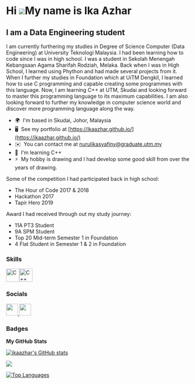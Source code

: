 Hi ![](https://user-images.githubusercontent.com/18350557/176309783-0785949b-9127-417c-8b55-ab5a4333674e.gif)My name is Ika Azhar
=================================================================================================================================

I am a Data Engineering student
-------------------------------

I am currently furthering my studies in Degree of Science Computer (Data Engineering) at University Teknologi Malaysia. I had been learning how to code since I was in high school. I was a student in Sekolah Menengah Kebangsaan Agama Sharifah Rodziah, Melaka. Back when I was in High School, I learned using Phython and had made several projects from it. When I further my studies in Foundation which at UiTM Dengkil, I learned how to use C programming and capable creating some programmes with this language. Now, I am learning C++ at UTM, Skudai and looking forward to master this programming language to its maximum capabilities. I am also looking forward to further my knowledge in computer science world and discover more programming language along the way.

* 🌍  I'm based in Skudai, Johor, Malaysia
* 🖥️  See my portfolio at [https://ikaazhar.github.io/](https://ikaazhar.github.io/)
* ✉️  You can contact me at [nurulikasyafiny@graduate.utm.my](mailto:nurulikasyafiny@graduate.utm.my)
* 🧠  I'm learning C++
* ⚡  My hobby is drawing and I had develop some good skill from over the years of drawing.

Some of the competition I had participated back in high school:
* The Hour of Code 2017 & 2018
* Hackathon 2017
* Tapir Hero 2019

Award I had received through out my study journey:
* 11A PT3 Student
* 9A SPM Student
* Top 20 Mid-term Semester 1 in Foundation
* 4 Flat Student in Semester 1 & 2 in Foundation



### Skills


<p align="left">
<a href="https://docs.microsoft.com/en-us/cpp/?view=msvc-170" target="_blank" rel="noreferrer"><img src="https://raw.githubusercontent.com/danielcranney/readme-generator/main/public/icons/skills/c-colored.svg" width="36" height="36" alt="C" /></a><a href="https://docs.microsoft.com/en-us/cpp/?view=msvc-170" target="_blank" rel="noreferrer"><img src="https://raw.githubusercontent.com/danielcranney/readme-generator/main/public/icons/skills/cplusplus-colored.svg" width="36" height="36" alt="C++" /></a>
</p>


### Socials

<p align="left"> <a href="https://www.github.com/ikaazhar" target="_blank" rel="noreferrer"> <picture> <source media="(prefers-color-scheme: dark)" srcset="https://raw.githubusercontent.com/danielcranney/readme-generator/main/public/icons/socials/github-dark.svg" /> <source media="(prefers-color-scheme: light)" srcset="https://raw.githubusercontent.com/danielcranney/readme-generator/main/public/icons/socials/github.svg" /> <img src="https://raw.githubusercontent.com/danielcranney/readme-generator/main/public/icons/socials/github.svg" width="32" height="32" /> </picture> </a> <a href="https://www.linkedin.com/in/nurul-ika-syafiny-binti-azhar-996b61299/" target="_blank" rel="noreferrer"> <picture> <source media="(prefers-color-scheme: dark)" srcset="https://raw.githubusercontent.com/danielcranney/readme-generator/main/public/icons/socials/linkedin-dark.svg" /> <source media="(prefers-color-scheme: light)" srcset="https://raw.githubusercontent.com/danielcranney/readme-generator/main/public/icons/socials/linkedin.svg" /> <img src="https://raw.githubusercontent.com/danielcranney/readme-generator/main/public/icons/socials/linkedin.svg" width="32" height="32" /> </picture> </a></p>

### Badges

<b>My GitHub Stats</b>

<a href="http://www.github.com/ikaazhar"><img src="https://github-readme-stats.vercel.app/api?username=ikaazhar&show_icons=true&hide=&count_private=true&title_color=0891b2&text_color=ffffff&icon_color=0891b2&bg_color=1c1917&hide_border=true&show_icons=true" alt="ikaazhar's GitHub stats" /></a>

<a href="http://www.github.com/ikaazhar"><img src="https://github-readme-streak-stats.herokuapp.com/?user=ikaazhar&stroke=ffffff&background=1c1917&ring=0891b2&fire=0891b2&currStreakNum=ffffff&currStreakLabel=0891b2&sideNums=ffffff&sideLabels=ffffff&dates=ffffff&hide_border=true" /></a>

<a href="https://github.com/ikaazhar" align="left"><img src="https://github-readme-stats.vercel.app/api/top-langs/?username=ikaazhar&langs_count=10&title_color=0891b2&text_color=ffffff&icon_color=0891b2&bg_color=1c1917&hide_border=true&locale=en&custom_title=Top%20%Languages" alt="Top Languages" /></a>
